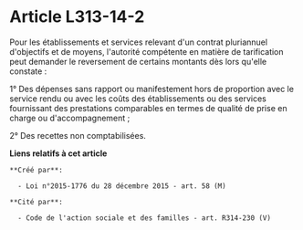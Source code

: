 # Article L313-14-2

Pour les établissements et services relevant d'un contrat pluriannuel d'objectifs et de moyens, l'autorité compétente en
matière de tarification peut demander le reversement de certains montants dès lors qu'elle constate : 

1° Des dépenses sans rapport ou manifestement hors de proportion avec le service rendu ou avec les coûts des établissements
ou des services fournissant des prestations comparables en termes de qualité de prise en charge ou d'accompagnement ; 

2° Des recettes non comptabilisées.

**Liens relatifs à cet article**

	**Créé par**:

	  - Loi n°2015-1776 du 28 décembre 2015 - art. 58 (M)

	**Cité par**:

	  - Code de l'action sociale et des familles - art. R314-230 (V)
